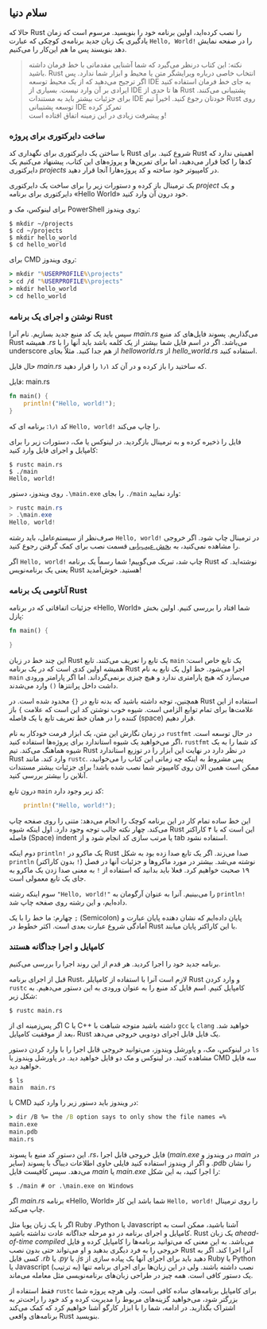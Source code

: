 ## سلام دنیا
حالا که Rust را نصب کرده‌اید، اولین برنامه خود را بنویسید. مرسوم است که زمان یادگیری یک زبان جدید 
برنامه‌ی کوچکی که عبارت `Hello, World!` را در صفحه نمایش دهد بنویسند پس ما هم این‌کار را می‌کنیم.


> نکته: این کتاب درنظر می‌گیرد که شما آشنایی مقدماتی با خط فرمان داشته باشید. Rust انتخاب خاصی
> درباره ویرایشگر متن یا محیط و ابزار شما ندارد. پس اگر ترجیح می‌دهید که از یک محیط توسعه IDE به جای
> خط فرمان استفاده کنید ایرادی بر آن وارد نیست. بسیاری از IDE ها تا حدی از Rust پشتیبانی می‌کنند. 
> برای جزئیات بیشتر باید به مستندات IDE خودتان رجوع کنید. اخیراً تیم Rust روی توسعه پشتیبانی IDE تمرکز کرده  
> و پیشرفت زیادی در این زمینه اتفاق افتاده است!

### ساخت دایرکتوری برای پروژه

با ساختن یک دایرکتوری برای نگهداری کد Rust شروع کنید. برای Rust اهمیتی ندارد که کدها را کجا قرار می‌دهید، اما 
برای تمرین‌ها و پروژه‌های این کتاب، پیشنهاد می‌کنیم یک دایرکتوری *projects* در کامپیوتر خود ساخته و کد پروژه‌هارا
آنجا قرار دهید.

یک ترمینال باز کرده و دستورات زیر را برای ساخت یک دایرکتوری *project* و یک دایرکتوری برای برنامه «Hello World» خود 
درون آن وارد کنید.

برای لینوکس، مک و PowerShell روی ویندوز:
```text
$ mkdir ~/projects
$ cd ~/projects
$ mkdir hello_world
$ cd hello_world
```

برای CMD روی ویندوز:

```cmd
> mkdir "%USERPROFILE%\projects"
> cd /d "%USERPROFILE%\projects"
> mkdir hello_world
> cd hello_world
```

### نوشتن و اجرای یک برنامه Rust

سپس باید یک کد منبع جدید بسازیم. نام آنرا *main.rs* می‌گذاریم. پسوند فایل‌های کد منبع Rust همیشه *.rs* می‌باشد.
اگر در اسم فایل شما بیشتر از یک کلمه باشد باید آنها را با underscore از هم جدا کنید. مثلاً بجای *helloworld.rs* از *hello_world.rs* استفاده کنید.


حال فایل *main.rs* که ساختید را باز کرده و در آن کد ۱٫۱ را قرار دهید.

<span class="filename">فایل: main.rs</span>

```rust
fn main() {
    println!("Hello, world!");
}
```

<span class="caption">کد ۱٫۱: برنامه ای که `Hello, world!` را چاپ می‌کند.</span>

فایل را ذخیره کرده و به ترمینال بازگردید. در لینوکس یا مک، دستورات زیر را برای کامپایل و اجرای فایل وارد کنید:

```text
$ rustc main.rs
$ ./main
Hello, world!
```

روی ویندوز، دستور `.\main.exe`  را بجای `./main` وارد نمایید:

```powershell
> rustc main.rs
> .\main.exe
Hello, world!
```

صرف‌نظر از سیستم‌عامل، باید رشته `Hello, world!` در ترمینال چاپ شود. اگر خروجی را مشاهده نمی‌کنید،
به [بخش عیب‌یابی][troubleshooting]<!-- ignore --> قسمت نصب برای کمک گرفتن رجوع کنید.

اگر `Hello, world!` چاپ شد، تبریک می‌گوییم! شما رسماً یک برنامه Rust نوشته‌اید. که یعنی یک برنامه‌نویس Rust هستید.
خوش‌آمدید!

### آناتومی یک برنامه Rust

جزئیات اتفاقاتی که در برنامه «Hello, World» شما افتاد را بررسی کنیم.
اولین بخش پازل:

```rust
fn main() {

}
```

این چند خط در زبان Rust یک تابع را تعریف می‌کنند. تابع `main` یک تابع خاص است: همیشه اولین کدی است که 
در یک برنامه Rust اجرا می‌شود. خط اول یک تابع به نام `main` می‌سازد که هیچ پارامتری ندارد و هیچ چیزی برنمی‌گرداند.
اما اگر پارامتر ورودی داشت داخل پرانتز‌ها `()` وارد می‌شدند.

همچنین، توجه داشته باشید که بدنه تابع در `{}` محدود شده است. در Rust استفاده از این علامت‌ها برای تمام توابع الزامی است.
شیوه خوب نوشتن کد این است که علامت `}` باز کننده را در همان خط تعریف تابع با یک فاصله (space) قرار دهیم.

در زمان نگارش این متن، یک ابزار فرمت خودکار به نام `rustfmt` در حال توسعه است. اگر می‌خواهید یک شیوه استاندارد برای
پروژه‌ها استفاده کنید، `rustfmt` کد شما را به یک شیوه هماهنگ می‌کند. تیم Rust در نظر دارد در نهایت این ابزار را در توزیع
استاندارد Rust وارد کند. مانند `rustc`. پس مشروط به اینکه چه زمانی این کتاب را می‌خوانید، ممکن است همین الان روی کامپیوتر
شما نصب شده باشد! برای جزئیات بیشتر مستندات آنلاین را بیشتر بررسی کنید.

درون تابع `main` کد زیر وجود دارد:

```rust
    println!("Hello, world!");
```

این خط ساده تمام کار در این برنامه کوچک را انجام می‌دهد: متنی را روی صفحه چاپ می‌کند. چهار نکته جالب توجه وجود دارد.
اول اینکه شیوه Rust این است که با ۴ کاراکتر فاصله (Space) indent یا مرتب سازی کد انجام شود و از tab استفاده نشود.

دوم اینکه `println!` یک ماکرو در Rust صدا می‌زند. اگر یک تابع صدا زده بود به شکل `println` (بدون کاراکتر `!`) نوشته می‌شد.
بیشتر در مورد ماکروها و جزئیات آنها در فصل ۱۹ صحبت خواهیم کرد. فعلا باید بدانید که استفاده از `!` به معنی صدا زدن یک ماکرو 
به جای یک تابع معمولی است.

سوم اینکه رشته `"Hello, world!"` را می‌بینیم. آنرا به عنوان آرگومان به `println!` داده‌ایم، و این رشته روی صفحه چاپ شد.

چهارم: ما خط را با یک `;` (Semicolon) پایان داده‌ایم که نشان دهنده پایان عبارت و آمادگی شروع عبارت بعدی است.
اکثر خطوط در Rust با این کاراکتر پایان میابند.

### کامپایل و اجرا جداگانه هستند

برنامه جدید خود را اجرا کردید. هر قدم از این روند اجرا را بررسی می‌کنیم.

قبل از اجرای برنامه Rust، لازم است آنرا با استفاده از کامپایلر Rust و وارد کردن `rustc` کامپایل کنیم. اسم فایل
کد منبع را به عنوان ورودی به این دستور می‌دهیم. به شکل زیر:

```text
$ rustc main.rs
```

اگر پس‌زمینه ای از C یا C++ داشته باشید متوجه شباهت با `gcc` یا `clang` خواهید شد. بعد از موفقیت 
کامپایل، Rust یک فایل قابل اجرای دودویی خروجی می‌دهد.

در لینوکس، مک، و پاورشل ویندوز، می‌توانید خروجی قابل اجرا را با وارد کردن دستور `ls` مشاهده کنید.
در لینوکس و مک دو فایل خواهید دید. در پاورشل ویندوز یا CMD سه فایل خواهید دید.

```text
$ ls
main  main.rs
```

با CMD در ویندوز باید دستور زیر را وارد کنید:

```cmd
> dir /B %= the /B option says to only show the file names =%
main.exe
main.pdb
main.rs
```

این دستور کد منبع با پسوند *.rs*، فایل خروجی قابل اجرا (*main.exe* در ویندوز و *main* در سایر) و اگر از
ویندوز استفاده کنید فایلی حاوی اطلاعات دیباگ با پسوند *.pdb* را نشان می‌دهد.
سپس کافیست فایل *main* یا *main.exe* را اجرا کنید، به این شکل:

```text
$ ./main # or .\main.exe on Windows
```

اگر *main.rs* برنامه «Hello, World» شما باشد این کار `Hello, world!` را روی ترمینال چاپ می‌کند.

اگر با یک زبان پویا مثل Ruby ،Python یا Javascript آشنا باشید، ممکن است به کامپایل و اجرای برنامه در دو مرحله
جداگانه عادت نداشته باشید. Rust یک زبان *ahead-of-time compiled* می‌باشد. به این معنی که می‌توانید برنامه‌ها را
کامپایل کرده و فایل خروجی را به فرد دیگری بدهید و او می‌تواند حتی بدون نصب Rust آنرا اجرا کند. 
اگر به کسی فایل *.rb* یا *.py* یا *.js* دهید باید برای اجرای آنها یک پیاده سازی از Ruby یا Python یا Javascript (به ترتیب) نصب داشته باشند.
ولی در این زبان‌ها برای اجرای برنامه تنها یک دستور کافی است. همه چیز در طراحی زبان‌های برنامه‌نویسی مثل معامله می‌ماند.

فقط استفاده از `rustc` برای کامپایل برنامه‌های ساده کافی است. ولی هرچه پروژه شما بزرگتر شود، می‌خواهید گزینه‌های مربوط را مدیریت
کرده و کد خود را راحت‌تر به اشتراک بگذارید. در ادامه، شما را با ابزار کارگو آشنا خواهیم کرد که کمک می‌کند برنامه‌های واقعی Rust بنویسید.

[troubleshooting]: ch01-01-installation.html#troubleshooting
